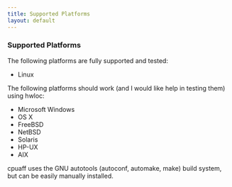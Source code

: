 ```yaml
---
title: Supported Platforms
layout: default
---
```


### Supported Platforms

The following platforms are fully supported and tested:

* Linux

The following platforms should work (and I would like help in testing them) using hwloc:

* Microsoft Windows
* OS X
* FreeBSD
* NetBSD
* Solaris
* HP-UX
* AIX

cpuaff uses the GNU autotools (autoconf, automake, make) build system, but can be easily manually installed.
